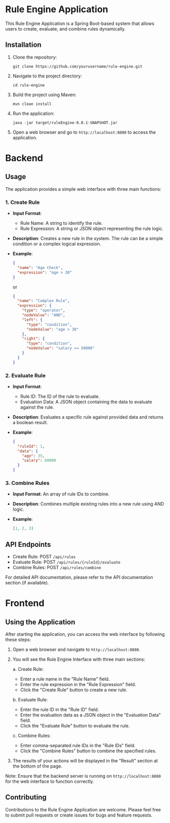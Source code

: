 # Rule Engine Application

This Rule Engine Application is a Spring Boot-based system that allows users to create, evaluate, and combine rules dynamically.

## Installation

1. Clone the repository:
   ```
   git clone https://github.com/yourusername/rule-engine.git
   ```

2. Navigate to the project directory:
   ```
   cd rule-engine
   ```

3. Build the project using Maven:
   ```
   mvn clean install
   ```

4. Run the application:
   ```
   java -jar target/ruleEngine-0.0.1-SNAPSHOT.jar
   ```

5. Open a web browser and go to `http://localhost:8080` to access the application.

# Backend

## Usage

The application provides a simple web interface with three main functions:

### 1. Create Rule

- **Input Format**: 
  - Rule Name: A string to identify the rule.
  - Rule Expression: A string or JSON object representing the rule logic.

- **Description**: Creates a new rule in the system. The rule can be a simple condition or a complex logical expression.

- **Example**:
  ```json
  {
    "name": "Age Check",
    "expression": "age > 30"
  }
  ```
  or
  ```json
  {
    "name": "Complex Rule",
    "expression": {
      "type": "operator",
      "nodeValue": "AND",
      "left": {
        "type": "condition",
        "nodeValue": "age > 30"
      },
      "right": {
        "type": "condition",
        "nodeValue": "salary >= 50000"
      }
    }
  }
  ```

### 2. Evaluate Rule

- **Input Format**:
  - Rule ID: The ID of the rule to evaluate.
  - Evaluation Data: A JSON object containing the data to evaluate against the rule.

- **Description**: Evaluates a specific rule against provided data and returns a boolean result.

- **Example**:
  ```json
  {
    "ruleId": 1,
    "data": {
      "age": 35,
      "salary": 60000
    }
  }
  ```

### 3. Combine Rules

- **Input Format**: An array of rule IDs to combine.

- **Description**: Combines multiple existing rules into a new rule using AND logic.

- **Example**:
  ```json
  [1, 2, 3]
  ```

## API Endpoints

- Create Rule: POST `/api/rules`
- Evaluate Rule: POST `/api/rules/{ruleId}/evaluate`
- Combine Rules: POST `/api/rules/combine`

For detailed API documentation, please refer to the API documentation section (if available).

# Frontend

## Using the Application

After starting the application, you can access the web interface by following these steps:

1. Open a web browser and navigate to `http://localhost:8080`.

2. You will see the Rule Engine Interface with three main sections:

   a. Create Rule:
      - Enter a rule name in the "Rule Name" field.
      - Enter the rule expression in the "Rule Expression" field.
      - Click the "Create Rule" button to create a new rule.

   b. Evaluate Rule:
      - Enter the rule ID in the "Rule ID" field.
      - Enter the evaluation data as a JSON object in the "Evaluation Data" field.
      - Click the "Evaluate Rule" button to evaluate the rule.

   c. Combine Rules:
      - Enter comma-separated rule IDs in the "Rule IDs" field.
      - Click the "Combine Rules" button to combine the specified rules.

3. The results of your actions will be displayed in the "Result" section at the bottom of the page.

Note: Ensure that the backend server is running on `http://localhost:8080` for the web interface to function correctly.


## Contributing

Contributions to the Rule Engine Application are welcome. Please feel free to submit pull requests or create issues for bugs and feature requests.


